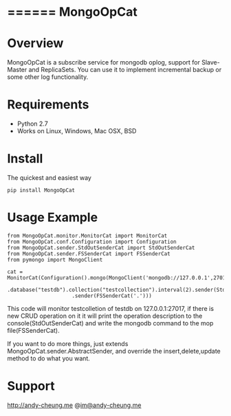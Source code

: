 ======
MongoOpCat
======

Overview
========

MongoOpCat is a subscribe service for mongodb oplog, support for Slave-Master and ReplicaSets.
You can use it to implement incremental backup or some other log functionality.

Requirements
============

* Python 2.7
* Works on Linux, Windows, Mac OSX, BSD

Install
=======

The quickest and easiest way

    pip install MongoOpCat


Usage Example
=======
    from MongoOpCat.monitor.MonitorCat import MonitorCat
    from MongoOpCat.conf.Configuration import Configuration
    from MongoOpCat.sender.StdOutSenderCat import StdOutSenderCat
    from MongoOpCat.sender.FSSenderCat import FSSenderCat
    from pymongo import MongoClient

    cat = MonitorCat(Configuration().mongo(MongoClient('mongodb://127.0.0.1',27017))
                         .database("testdb").collection("testcollection").interval(2).sender(StdOutSenderCat())
                         .sender(FSSenderCat('.')))

This code will monitor testcolletion of testdb on 127.0.0.1:27017, if there is new CRUD operation on it
it will print the operation description to the console(StdOutSenderCat) and write the mongodb command to
the mop file(FSSenderCat).

If you want to do more things, just extends MongoOpCat.sender.AbstractSender, and override the insert,delete,update
method to do what you want.

Support
==================
http://andy-cheung.me
@im@andy-cheung.me
